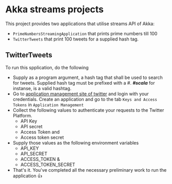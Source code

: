 # Akka streams projects

This project provides two applications that utilise streams API of Akka:

 * `PrimeNumbersStreamingApplication` that prints prime numbers till 100 
 * `TwitterTweets` that print 100 tweets for a supplied hash tag.



## TwitterTweets

To run this spplication, do the following 

* Supply as a program argument, a hash tag that shall be used to search for tweets. Supplied hash tag must be prefixed with a #. **_#scala_** for instanse, is a valid hashtag.
* Go to [application management site of twitter](https://apps.twitter.com/) and login with your credentials. Create an application and go to the tab `Keys and Access Tokens` in `Application Management`
* Collect the following values to authenticate your requests to the Twitter Platform. 
    - API Key 
    - API secret 
    - Access Token and 
    - Access token secret 
* Supply those values as the following environment variables 
    - API_KEY 
    - API_SECRET 
    - ACCESS_TOKEN & 
    - ACCESS_TOKEN_SECRET
* That's it. You've completed all the necessary preliminary work to run the application :+1: